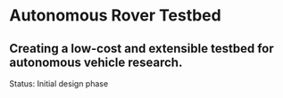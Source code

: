 # Autonomous Rover Testbed

Creating a low-cost and extensible testbed for autonomous vehicle research.
---

Status: Initial design phase